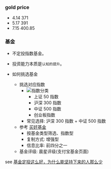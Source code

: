 ### gold price

* 4.14 371
* 5.17 391
* 7.15 400.85

### 基金

* 不定投指数基金。
* 投资能力本质是`认知的提升`。

* 如何挑选基金
  * 挑选对应指数
    * ![指数分类](http://with.muyunyun.cn/a21b4868c7b34f5e3c52c6efb0af5bff.jpg)
      * 上证 50 指数
      * 沪深 300 指数
      * 中证 500 指数
      * 创业板指数
    * 常见选择: 沪深 300 指数 + 中证 500 指数
  * 参考 [买好基金](https://www.howbuy.com/fundtool/filter.htm)
    * 按基金类型筛选、指数型
    * 复制方式: 增强型
    * 信息比率: 前四分之一
  * 基金评级: 晨星评级(支付宝基金页面)

see [基金定投这么好，为什么能坚持下来的人那么少](https://www.zhihu.com/question/267534527/answer/1337504443)

